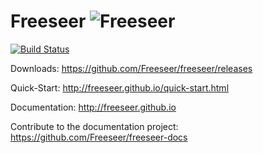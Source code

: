 Freeseer ![Freeseer](http://i.imgur.com/tqivk.png "Freeseer logo")
=========
[![Build Status](https://travis-ci.org/Freeseer/freeseer.png)](https://travis-ci.org/Freeseer/freeseer)

Downloads: https://github.com/Freeseer/freeseer/releases

Quick-Start: http://freeseer.github.io/quick-start.html

Documentation: http://freeseer.github.io

Contribute to the documentation project: https://github.com/Freeseer/freeseer-docs
